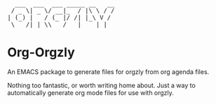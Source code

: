 <pre>
  ___  ___  ___ _____ __   __
 / _ \| _ \/ __|_  / |\ \ / /
| (_) |   / (_ |/ /| |_\ V /
 \___/|_|_\\___/___|____|_|
</pre>

# Org-Orgzly  

An EMACS package to generate files for orgzly from org agenda files.

Nothing too fantastic, or worth writing home about. Just a way to automatically 
generate org mode files for use with orgzly.

